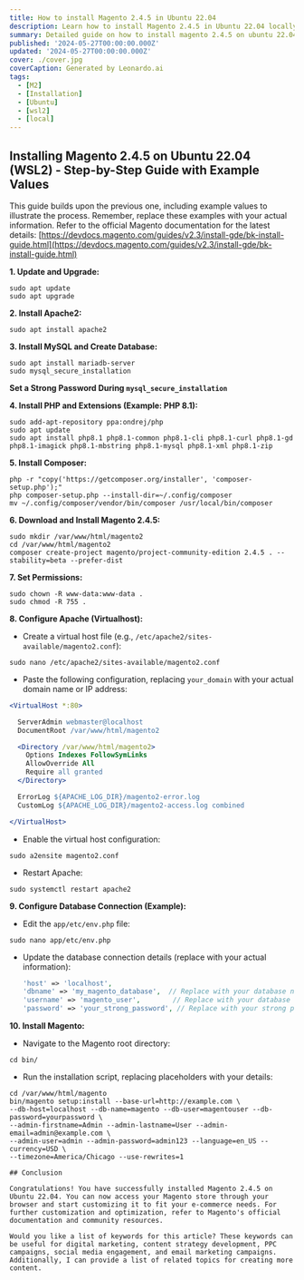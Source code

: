 ```yaml
---
title: How to install Magento 2.4.5 in Ubuntu 22.04
description: Learn how to install Magento 2.4.5 in Ubuntu 22.04 locally (wsl2)
summary: Detailed guide on how to install magento 2.4.5 on ubuntu 22.04 with all the required dependencies.
published: '2024-05-27T00:00:00.000Z'
updated: '2024-05-27T00:00:00.000Z'
cover: ./cover.jpg
coverCaption: Generated by Leonardo.ai
tags:
  - [M2]
  - [Installation]
  - [Ubuntu]
  - [wsl2]
  - [local]
---
```


## Installing Magento 2.4.5 on Ubuntu 22.04 (WSL2) - Step-by-Step Guide with Example Values

This guide builds upon the previous one, including example values to illustrate the process. Remember, replace these examples with your actual information. Refer to the official Magento documentation for the latest details: [https://devdocs.magento.com/guides/v2.3/install-gde/bk-install-guide.html](https://devdocs.magento.com/guides/v2.3/install-gde/bk-install-guide.html)

**1. Update and Upgrade:**

```
sudo apt update
sudo apt upgrade
```

**2. Install Apache2:**

```
sudo apt install apache2
```

**3. Install MySQL and Create Database:**

```
sudo apt install mariadb-server
sudo mysql_secure_installation
```

**Set a Strong Password During `mysql_secure_installation`**

**4. Install PHP and Extensions (Example: PHP 8.1):**

```
sudo add-apt-repository ppa:ondrej/php
sudo apt update
sudo apt install php8.1 php8.1-common php8.1-cli php8.1-curl php8.1-gd php8.1-imagick php8.1-mbstring php8.1-mysql php8.1-xml php8.1-zip
```

**5. Install Composer:**

```
php -r "copy('https://getcomposer.org/installer', 'composer-setup.php');"
php composer-setup.php --install-dir=~/.config/composer
mv ~/.config/composer/vendor/bin/composer /usr/local/bin/composer
```

**6. Download and Install Magento 2.4.5:**

```
sudo mkdir /var/www/html/magento2
cd /var/www/html/magento2
composer create-project magento/project-community-edition 2.4.5 . --stability=beta --prefer-dist
```

**7. Set Permissions:**

```
sudo chown -R www-data:www-data .
sudo chmod -R 755 .
```

**8. Configure Apache (Virtualhost):**

  - Create a virtual host file (e.g., `/etc/apache2/sites-available/magento2.conf`):

```
sudo nano /etc/apache2/sites-available/magento2.conf
```

  - Paste the following configuration, replacing `your_domain` with your actual domain name or IP address:

```apache
<VirtualHost *:80>

  ServerAdmin webmaster@localhost
  DocumentRoot /var/www/html/magento2

  <Directory /var/www/html/magento2>
    Options Indexes FollowSymLinks
    AllowOverride All
    Require all granted
  </Directory>

  ErrorLog ${APACHE_LOG_DIR}/magento2-error.log
  CustomLog ${APACHE_LOG_DIR}/magento2-access.log combined

</VirtualHost>
```

  - Enable the virtual host configuration:

```
sudo a2ensite magento2.conf
```

  - Restart Apache:

```
sudo systemctl restart apache2
```

**9. Configure Database Connection (Example):**

  - Edit the `app/etc/env.php` file:

```
sudo nano app/etc/env.php
```

  - Update the database connection details (replace with your actual information):

    ```php
    'host' => 'localhost',
    'dbname' => 'my_magento_database',  // Replace with your database name
    'username' => 'magento_user',        // Replace with your database username
    'password' => 'your_strong_password', // Replace with your strong password
    ```

**10. Install Magento:**

  - Navigate to the Magento root directory:

```
cd bin/
```

  - Run the installation script, replacing placeholders with your details:

```
cd /var/www/html/magento
bin/magento setup:install --base-url=http://example.com \
--db-host=localhost --db-name=magento --db-user=magentouser --db-password=yourpassword \
--admin-firstname=Admin --admin-lastname=User --admin-email=admin@example.com \
--admin-user=admin --admin-password=admin123 --language=en_US --currency=USD \
--timezone=America/Chicago --use-rewrites=1

## Conclusion

Congratulations! You have successfully installed Magento 2.4.5 on Ubuntu 22.04. You can now access your Magento store through your browser and start customizing it to fit your e-commerce needs. For further customization and optimization, refer to Magento's official documentation and community resources.

Would you like a list of keywords for this article? These keywords can be useful for digital marketing, content strategy development, PPC campaigns, social media engagement, and email marketing campaigns. Additionally, I can provide a list of related topics for creating more content.